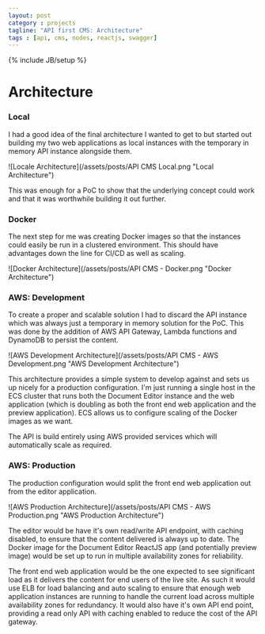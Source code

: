 ```yaml
---
layout: post
category : projects
tagline: "API first CMS: Architecture"
tags : [api, cms, nodes, reactjs, swagger]
---
```

{% include JB/setup %}

# Architecture

### Local

I had a good idea of the final architecture I wanted to get to but started out building my two web applications as local instances with the temporary in memory API instance alongside them.

![Locale Architecture](/assets/posts/API CMS Local.png "Local Architecture")

This was enough for a PoC to show that the underlying concept could work and that it was worthwhile building it out further.

### Docker

The next step for me was creating Docker images so that the instances could easily be run in a clustered environment. This should have advantages down the line for CI/CD as well as scaling.

![Docker Architecture](/assets/posts/API CMS - Docker.png "Docker Architecture")

### AWS: Development

To create a proper and scalable solution I had to discard the API instance which was always just a temporary in memory solution for the PoC. This was done by the addition of AWS API Gateway, Lambda functions and DynamoDB to persist the content.

![AWS Development Architecture](/assets/posts/API CMS - AWS Development.png "AWS Development Architecture")

This architecture provides a simple system to develop against and sets us up nicely for a production configuration. I'm just running a single host in the ECS cluster that runs both the Document Editor instance and the web application (which is doubling as both the front end web application and the preview application). ECS allows us to configure scaling of the Docker images as we want.

The API is build entirely using AWS provided services which will automatically scale as required.

### AWS: Production

The production configuration would split the front end web application out from the editor application.

![AWS Production Architecture](/assets/posts/API CMS - AWS Production.png "AWS Production Architecture")

The editor would be have it's own read/write API endpoint, with caching disabled, to ensure that the content delivered is always up to date. The Docker image for the Document Editor ReactJS app (and potentially preview image) would be set up to run in multiple availability zones for reliability.

The front end web application would be the one expected to see significant load as it delivers the content for end users of the live site. As such it would use ELB for load balancing and auto scaling to ensure that enough web application instances are running to handle the current load across multiple availability zones for redundancy. It would also have it's own API end point, providing a read only API with caching enabled to reduce the cost of the API gateway.
